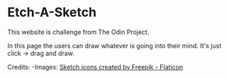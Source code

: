 # Etch-A-Sketch
This website is challenge from The Odin Project.

In this page the users can draw whatever is going into their mind. It's just click -> drag and draw.

Credits: -Images: 
<a href="https://www.flaticon.com/free-icons/sketch" title="sketch icons">Sketch icons created by Freepik - Flaticon</a>